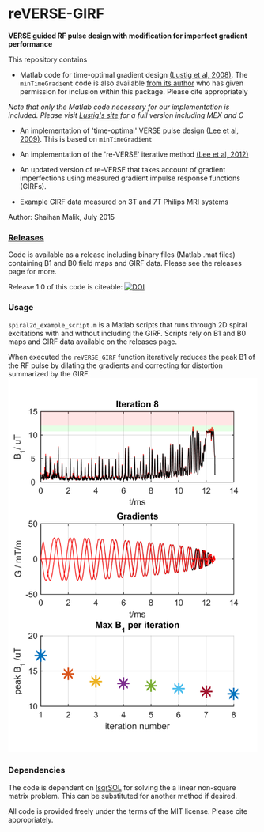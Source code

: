 # reVERSE-GIRF
**VERSE guided RF pulse design with modification for imperfect gradient performance**

This repository contains

*  Matlab code for time-optimal gradient design [(Lustig et al, 2008)](http://doi.org/10.1109/TMI.2008.922699). The `minTimeGradient` code is also available  [from its author](http://www.eecs.berkeley.edu/~mlustig/Software.html) who has given permission for inclusion within this package. Please cite appropriately

  *Note that only the Matlab code necessary for our implementation is included. Please visit [Lustig's site](http://www.eecs.berkeley.edu/~mlustig/Software.html) for a full version including MEX and C*

* An implementation of 'time-optimal' VERSE pulse design  [(Lee et al, 2009)](http://doi.org/10.1002/mrm.21950). This is based on `minTimeGradient`

* An implementation of the 're-VERSE' iterative method [(Lee et al, 2012)](http://doi.org/10.1002/mrm.23010)

* An updated version of re-VERSE that takes account of gradient imperfections using measured gradient impulse response functions (GIRFs).

* Example GIRF data measured on 3T and 7T Philips MRI systems

Author: Shaihan Malik, July 2015


### [Releases](https://github.com/mriphysics/phase_relaxed_CPMG_excitation/releases)
Code is available as a release including binary files (Matlab .mat files) containing B1 and B0 field maps and GIRF data. Please see the releases page for more.

Release 1.0 of this code is citeable: [![DOI](https://zenodo.org/badge/doi/10.5281/zenodo.19957.svg)](http://dx.doi.org/10.5281/zenodo.19957)

### Usage
`spiral2d_example_script.m` is a Matlab scripts that runs through 2D spiral excitations with and without including the GIRF. Scripts rely on B1 and B0 maps and GIRF data available on the releases page.

When executed the `reVERSE_GIRF` function iteratively reduces the peak B1 of the RF pulse by dilating the gradients and correcting for distortion summarized by the GIRF.
![alt text](screenshot.png "Example screenshot")


### Dependencies
The code is dependent on [lsqrSOL](https://github.com/areslp/matlab/tree/master/lsqrSOL) for solving the a linear non-square matrix problem. This can be substituted for another method if desired.

All code is provided freely under the terms of the MIT license. Please cite appropriately.
